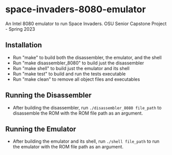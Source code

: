 # space-invaders-8080-emulator
An Intel 8080 emulator to run Space Invaders. OSU Senior Capstone Project - Spring 2023

## Installation
- Run "make" to build both the disassembler, the emulator, and the shell
- Run "make disassembler_8080" to build just the disassembler
- Run "make shell" to build just the emulator and its shell
- Run "make test" to build and run the tests executable
- Run "make clean" to remove all object files and executables

## Running the Disassembler
- After building the disassembler, run `./disassembler_8080 file_path` to disassemble the ROM with the ROM file path as an argument.

## Running the Emulator
- After building the emulator and its shell, run `./shell file_path` to run the emulator with the ROM file path as an argument.